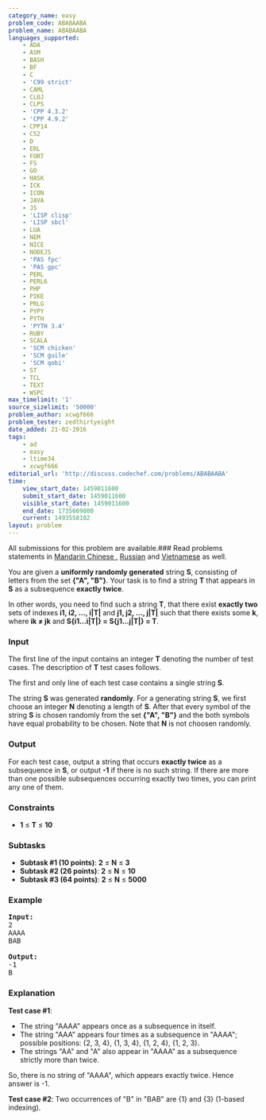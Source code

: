 ```yaml
---
category_name: easy
problem_code: ABABAABA
problem_name: ABABAABA
languages_supported:
    - ADA
    - ASM
    - BASH
    - BF
    - C
    - 'C99 strict'
    - CAML
    - CLOJ
    - CLPS
    - 'CPP 4.3.2'
    - 'CPP 4.9.2'
    - CPP14
    - CS2
    - D
    - ERL
    - FORT
    - FS
    - GO
    - HASK
    - ICK
    - ICON
    - JAVA
    - JS
    - 'LISP clisp'
    - 'LISP sbcl'
    - LUA
    - NEM
    - NICE
    - NODEJS
    - 'PAS fpc'
    - 'PAS gpc'
    - PERL
    - PERL6
    - PHP
    - PIKE
    - PRLG
    - PYPY
    - PYTH
    - 'PYTH 3.4'
    - RUBY
    - SCALA
    - 'SCM chicken'
    - 'SCM guile'
    - 'SCM qobi'
    - ST
    - TCL
    - TEXT
    - WSPC
max_timelimit: '1'
source_sizelimit: '50000'
problem_author: xcwgf666
problem_tester: zedthirtyeight
date_added: 21-02-2016
tags:
    - ad
    - easy
    - ltime34
    - xcwgf666
editorial_url: 'http://discuss.codechef.com/problems/ABABAABA'
time:
    view_start_date: 1459011600
    submit_start_date: 1459011600
    visible_start_date: 1459011600
    end_date: 1735669800
    current: 1493558102
layout: problem
---
```

All submissions for this problem are available.###  Read problems statements in [Mandarin Chinese ](http://www.codechef.com/download/translated/LTIME33/mandarin/ABABAABA.pdf), [Russian](http://www.codechef.com/download/translated/LTIME33/russian/ABABAABA.pdf) and [Vietnamese](http://www.codechef.com/download/translated/LTIME33/vietnamese/ABABAABA.pdf) as well.

You are given a **uniformly randomly generated** string **S**, consisting of letters from the set **{"A", "B"}**. Your task is to find a string **T** that appears in **S** as a subsequence **exactly twice**.

In other words, you need to find such a string **T**, that there exist **exactly two** sets of indexes **i1, i2, ..., i|T|** and **j1, j2, ..., j|T|** such that there exists some **k**, where **ik ≠ jk** and **S{i1...i|T|} = S{j1...j|T|} = T**.

### Input

The first line of the input contains an integer **T** denoting the number of test cases. The description of **T** test cases follows.

The first and only line of each test case contains a single string **S**.

The string **S** was generated **randomly**. For a generating string **S**, we first choose an integer **N** denoting a length of **S**. After that every symbol of the string **S** is chosen randomly from the set **{"A", "B"}** and the both symbols have equal probability to be chosen. Note that **N** is not choosen randomly.

### Output

For each test case, output a string that occurs **exactly twice** as a subsequence in **S**, or output **-1** if there is no such string. If there are more than one possible subsequences occurring exactly two times, you can print any one of them.

### Constraints

- **1** ≤ **T** ≤ **10**

### Subtasks

- **Subtask #1 (10 points)**: **2** ≤ **N** ≤ **3**
- **Subtask #2 (26 points)**: **2** ≤ **N** ≤ **10**
- **Subtask #3 (64 points)**: **2** ≤ **N** ≤ **5000**

### Example

<pre><b>Input:</b>
2
AAAA
BAB

<b>Output:</b>
-1
B
</pre>
### Explanation

**Test case #1**:

- The string "AAAA" appears once as a subsequence in itself.
- The string "AAA" appears four times as a subsequence in "AAAA"; possible positions: {2, 3, 4}, {1, 3, 4}, {1, 2, 4}, {1, 2, 3}.
- The strings "AA" and "A" also appear in "AAAA" as a subsequence strictly more than twice.

So, there is no string of "AAAA", which appears exactly twice. Hence answer is -1.

**Test case #2**: Two occurrences of "B" in "BAB" are {1} and {3} (1-based indexing).
